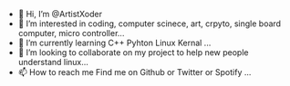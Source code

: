 - 👋 Hi, I’m @ArtistXoder
- 👀 I’m interested in coding, computer scinece, art, crpyto, single board computer, micro controller...
- 🌱 I’m currently learning C++ Pyhton Linux Kernal ...
- 💞️ I’m looking to collaborate on my project to help new people understand linux...
- 📫 How to reach me  Find me on Github or Twitter or Spotify ...

<!---
ArtistXoder/ArtistXoder is a ✨ special ✨ repository because its `README.md` (this file) appears on your GitHub profile.
You can click the Preview link to take a look at your changes.
--->
